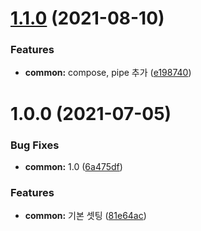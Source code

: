 # [1.1.0](https://github.com/jl917/utils/compare/v1.0.0...v1.1.0) (2021-08-10)


### Features

* **common:** compose, pipe 추가 ([e198740](https://github.com/jl917/utils/commit/e198740e941ae915ebbd9eeff9a36ad7e5f40f7f))

# 1.0.0 (2021-07-05)


### Bug Fixes

* **common:** 1.0 ([6a475df](https://github.com/jl917/utils/commit/6a475df38a61859e1bc12e26c1301f8046ed101b))


### Features

* **common:** 기본 셋팅 ([81e64ac](https://github.com/jl917/utils/commit/81e64ac4728b3120e8e4d761855dac384bb64e59))
